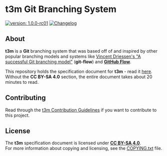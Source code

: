 # t3m Git Branching System #

[version_shield]: https://img.shields.io/badge/version-1.0.0--rc01-blue.svg
[release_page]: https://github.com/mfederczuk/t3m/releases/tag/v1.0.0-rc01 "Release v1.0.0-rc01"
[![version: 1.0.0-rc01][version_shield]][release_page]
[![Changelog](https://img.shields.io/badge/-Changelog-blue.svg)](CHANGELOG.md "Changelog")

## About ##

**t3m** is a **Git** branching system that was based off of and inspired by other popular branching models and systems
like [Vincent Driessen's "A successful Git branching model"] (**git-flow**) and **[GitHub Flow]**.

This repository holds the specification document for **t3m** - read it [here](docs/index.md).  
Without the **CC BY-SA 4.0** section, the entire document takes about 20 minutes to read.

[Vincent Driessen's "A successful Git branching model"]: https://nvie.com/posts/a-successful-git-branching-model "A successful Git branching model &raquo; nvie.com"
[GitHub Flow]: https://guides.github.com/introduction/flow/ "Understanding the GitHub flow &middot; GitHub Guides"

## Contributing ##

Read through the [t3m Contribution Guidelines](CONTRIBUTING.md) if you want to contribute to this project.

## License ##

The **t3m** specification document is licensed under [**CC BY-SA 4.0**](licenses/CC-BY-SA-4.0.txt).  
For more information about copying and licensing, see the [COPYING.txt](COPYING.txt) file.

